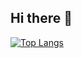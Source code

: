 ## Hi there 👋

[![Top Langs](https://github-readme-stats.vercel.app/api/top-langs/?username={laughingdog}
)](https://github.com/anuraghazra/github-readme-stats)
